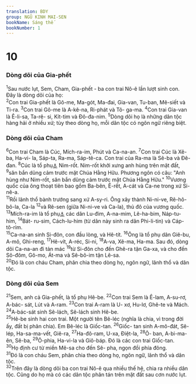 ```yaml
---
translation: BDY
group: NGŨ KINH MAI-SEN
bookName: Sáng thế 
bookNumber: 1
---
```


<div class="title"><h1>10</h1><h3>Dòng dõi của Gia-phết</h3></div>
<span class="verse sa_10_1"><sup>1</sup>Sau nước lụt, Sem, Cham, Gia-phết - ba con trai Nô-ê lần lượt sinh con. Đây là dòng dõi của họ:<br/></span>
<span class="verse sa_10_2"><sup>2</sup>Con trai Gia-phết là Gô-me, Ma-gót, Ma-đai, Gia-van, Tu-ban, Mê-siết và Ti-ra. </span>
<span class="verse sa_10_3"><sup>3</sup>Con trai Gô-me là A-kê-na, Ri-phát và Tô- ga-ma. </span>
<span class="verse sa_10_4"><sup>4</sup>Con trai Gia-van là Ê-li-sa, Ta-rê- si, Kít-tim và Đô-đa-nim. </span>
<span class="verse sa_10_5"><sup>5</sup>Dòng dõi họ là những dân tộc hàng hải ở nhiều xứ; tùy theo dòng họ, mỗi dân tộc có ngôn ngữ riêng biệt.</span>
<div class="title"><h3>Dòng dõi của Cham</h3></div>
<span class="verse sa_10_6"><sup>6</sup>Con trai Cham là Cúc, Mích-ra-im, Phút và Ca-na-an. </span>
<span class="verse sa_10_7"><sup>7</sup>Con trai Cúc là Xê-ba, Ha-vi- la, Sáp-ta, Ra-ma, Sáp-tê-ca. Con trai của Ra-ma là Sê-ba và Đê-đan. </span>
<span class="verse sa_10_8"><sup>8</sup>Cúc là tổ phụ<a href="#" data-toggle="tooltip" data-placement="bottom" title="Ctd là cha">⚓</a> Nim-rốt. Nim-rốt khởi xưng anh hùng trên mặt đất, </span>
<span class="verse sa_10_9"><sup>9</sup>săn bắn dũng cảm trước mặt Chúa Hằng Hữu. Phương ngôn có câu: &#34;Anh hùng như Nim-rốt, săn bắn dũng cảm trước mặt Chúa Hằng Hữu.&#34; </span>
<span class="verse sa_10_10"><sup>10</sup>Vương quốc của ông thoạt tiên bao gồm Ba-bên, Ê-rết, A-cát và Ca-ne trong xứ Si-nê-a.<br/></span>
<span class="verse sa_10_11"><sup>11</sup>Rồi lãnh thổ bành trướng sang xứ A-sy-ri. Ông xây thành Ni-ni-ve, Rê-hô-bô-la, Ca-la </span>
<span class="verse sa_10_12"><sup>12</sup>và Rê-sen (giữa Ni-ni-ve và Ca-la), thủ đô của vương quốc.<br/></span>
<span class="verse sa_10_13"><sup>13</sup>Mích-ra-im là tổ phụ<a href="#" data-toggle="tooltip" data-placement="bottom" title="Nt sinh ra">⚓</a> các dân Lu-đim, A-na-mim, Lê-ha-bim, Náp-tu-him, </span>
<span class="verse sa_10_14"><sup>14</sup>Bát- ru-sim, Cách-lu-him (từ dân này sinh ra dân Phi-li-tin) và Cáp-tô-rim.<br/></span>
<span class="verse sa_10_15"><sup>15</sup>Ca-na-an sinh Si-đôn, con đầu lòng, và Hê-tít. </span>
<span class="verse sa_10_16"><sup>16</sup>Ông là tổ phụ dân Giê-bu, A-mô, Ghi-reng, </span>
<span class="verse sa_10_17"><sup>17</sup>Hê-vít, A-réc, Si-ni, </span>
<span class="verse sa_10_18"><sup>18</sup>A-va, Xê-ma, Ha-ma. Sau đó, dòng dõi Ca-na-an đi tản mác </span>
<span class="verse sa_10_19"><sup>19</sup>từ Si-đôn cho đến Ghê-ra tận Ga-xa, và cho đến Sô-đôm, Gô-mo, Át-ma và Sê-bô-im tận Lê-sa.<br/></span>
<span class="verse sa_10_20"><sup>20</sup>Đó là con cháu Cham, phân chia theo dòng họ, ngôn ngữ, lãnh thổ và dân tộc.</span>
<div class="title"><h3>Dòng dõi của Sem</h3></div>
<span class="verse sa_10_21"><sup>21</sup>Sem, anh cả Gia-phết, là tổ phụ Hê-be. </span>
<span class="verse sa_10_22"><sup>22</sup>Con trai Sem là Ê-lam, A-su-rơ, A-bác- sát, Lút và A-ram. </span>
<span class="verse sa_10_23"><sup>23</sup>Con trai A-ram là U- xơ, Hu-lơ, Ghê-te và Mách. </span>
<span class="verse sa_10_24"><sup>24</sup>A-bác-sát sinh Sê-lách, Sê-lách sinh Hê-be.<br/></span>
<span class="verse sa_10_25"><sup>25</sup>Hê-be sinh hai con trai. Một người tên Bê-léc (nghĩa là chia, vì trong đời ấy, đất bị phân chia). Em Bê-léc là Giốc-tan. </span>
<span class="verse sa_10_26"><sup>26</sup>Giốc- tan sinh A-mô-đát, Sê-lép, Ha-sa-ma-vết, Giê-ra, </span>
<span class="verse sa_10_27"><sup>27</sup>Ha-đô-ram, U-xa, Điệt-la, </span>
<span class="verse sa_10_28"><sup>28</sup>Ô- ban, A-bi-ma-ên, Sê-ba, </span>
<span class="verse sa_10_29"><sup>29</sup>Ô-phia, Ha-vi-la và Giô-báp. Đó là các con trai Giốc-tan.<br/></span>
<span class="verse sa_10_30"><sup>30</sup>Họ định cư từ miền Mê-sa cho đến Sê- pha, ngọn đồi phía đông.<br/></span>
<span class="verse sa_10_31"><sup>31</sup>Đó là con cháu Sem, phân chia theo dòng họ, ngôn ngữ, lãnh thổ và dân tộc.<br/></span>
<span class="verse sa_10_32"><sup>32</sup>Trên đây là dòng dõi ba con trai Nô-ê qua nhiều thế hệ, chia ra nhiều dân tộc. Cũng do họ mà có các dân tộc phân tán trên mặt đất sau cơn nước lụt.</span>
